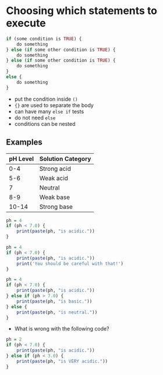 # Choosing which statements to execute

```r
if (some condition is TRUE) {
    do something
} else (if some other condition is TRUE) {
    do something
} else (if some other condition is TRUE) {
    do something
}
else {
    do something
}
```

- put the condition inside `()`
- `{}` are used to separate the body
- can have many `else if` tests
- do not need `else`
- conditions can be nested

## Examples

| pH Level | Solution Category |
|----------|-------------------|
| 0-4      | Strong acid       |
| 5-6      | Weak acid         |
| 7        | Neutral           |
| 8-9      | Weak base         |
| 10-14    | Strong base       |

```r
ph = 4
if (ph < 7.0) {
    print(paste(ph, "is acidic.")) 
}
```

```r
ph = 4
if (ph < 7.0) {
    print(paste(ph, "is acidic.")) 
    print('You should be careful with that!')
}

```

```r
ph = 4
if (ph < 7.0) {
    print(paste(ph, "is acidic.")) 
} else if (ph > 7.0) {
    print(paste(ph, "is basic."))  
} else {
    print(paste(ph, "is neutral."))  
}
```

- What is wrong with the following code?

```r
ph = 2
if (ph < 7.0) {
    print(paste(ph, "is acidic.")) 
} else if (ph < 3.0) {
    print(paste(ph, "is VERY acidic.")) 
}
```
